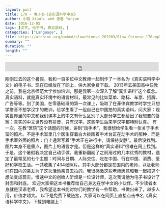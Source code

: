 ```yaml
---
layout: post
title: 170 - 电子书《真实语料学中文》
author: 小璐 Xiaolu and 艳君 Yanjun
date: 2016-12-05
tags: [汉字, 电子书, 真实语料, ]
categories: ["Language", ]
file: https://archive.org/embed/slowchinese_201909/Slow_Chinese_170.mp3
summary: ""
duration: ""
length: ""
---
```


<iframe src="https://archive.org/embed/slowchinese_201909/Slow_Chinese_170.mp3" width="500" height="30" frameborder="0" webkitallowfullscreen="true" mozallowfullscreen="true" allowfullscreen></iframe>

刚刚过去的这个暑假，我和一百多位中文教师一起制作了一本名为《真实语料学中文》的电子书。现在已经放在了网上，供大家免费下载。
2013年去美国高中任教之前，我在北京师范大学参加培训，那是我第一次深入了解“真实语料”这个概念。真实语料，就是真实环境中的语言材料，最常见的比如菜单、路标、车票、招牌、广告等等。到了美国，在零基础班的第一次课上，吸取了在菲律宾教学时学生只想学拼音不想学汉字的教训，给学生看了一组自己在中国拍的真实语料，问大家：现实世界里的中文和我们课本上的中文有什么区别？大部分学生都给出了我想要的答案：真实的中文世界没有拼音，只有汉字。这些学生后来学汉字都特别认真。
有一次，在教“医院”这个话题的时候，讲到“动手术”，我很想给学生看一张关于手术室的照片。不是手术室里几个医生穿着白大褂围着手术台正在动手术的那种，而是手术室外面的照片：门上通常写着“手术正在进行中，请保持安静”。最后没找到。图片本身不是重点，图片上的语言才是。但是这样的“真实语料”很难在网上找到。
于是，这个暑假我决定自己动手做。我重新翻阅了之前用过的几本优秀的教材，选定了最常见的七个主题：时间与日期、人际交往、吃在中国、行在中国、消费、爱好和学校生活。一共收集了434张照片。其中大部分都是在国内的老师，以及老师们在国内的亲友为了这次活动亲自去拍的。我很感激这些老师愿意和我一起把这个想法变成现实。慢速中文的创始人昕煜是一位设计师，这次我请他为电子书设计了封面和封底。
欢迎大家把这本书推荐给自己身边在学中文的小伙伴。不少读者本身就是汉语老师，我希望这本书能对你们的教学有一些帮助。书做出来了，越多人用，价值才越大。
以下是免费下载链接，大家可以在网页上直接点击书名《真实语料学中文》，下载到电脑上：
